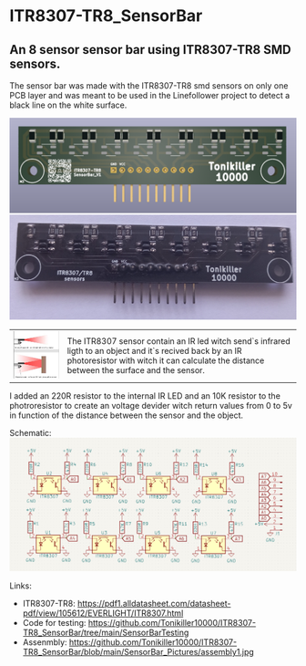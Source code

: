 # ITR8307-TR8_SensorBar
## An 8 sensor sensor bar using ITR8307-TR8 SMD sensors.
The sensor bar was made with the ITR8307-TR8 smd sensors on only one PCB layer and was meant to be used in the Linefollower project to detect a black line on the white surface. 

<img src="https://github.com/Tonikiller10000/ITR8307-TR8_SensorBar/blob/main/SensorBar_Pictures/se1.png"/>
<img src="https://github.com/Tonikiller10000/ITR8307-TR8_SensorBar/blob/main/SensorBar_Pictures/bar1.jpg"/>
<table>
  <tr>
    <td><img src="https://github.com/Tonikiller10000/ITR8307-TR8_SensorBar/blob/main/SensorBar_Pictures/IR1.png"/></td heigth=300>
    <td> The ITR8307 sensor contain an IR led witch send`s infrared ligth to an object and it`s recived back by an IR photoresistor with witch it can calculate the distance between the surface and the sensor.</td>
  </tr>
 </table>

I added an 220R resistor to the internal IR LED and an 10K resistor to the photroresistor to create an voltage devider witch return values from 0 to 5v in function of the distance between the sensor and the object. 

Schematic:
<img src="https://github.com/Tonikiller10000/ITR8307-TR8_SensorBar/blob/main/SensorBar_Pictures/se.png"/>

Links:
- ITR8307-TR8: https://pdf1.alldatasheet.com/datasheet-pdf/view/105612/EVERLIGHT/ITR8307.html
- Code for testing: https://github.com/Tonikiller10000/ITR8307-TR8_SensorBar/tree/main/SensorBarTesting
- Assenmbly: https://github.com/Tonikiller10000/ITR8307-TR8_SensorBar/blob/main/SensorBar_Pictures/assembly1.jpg
















